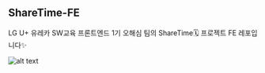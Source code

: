 ## ShareTime-FE

LG U+ 유레카 SW교육 프론트엔드 1기 오해심 팀의 ShareTime🗓️ 프로젝트 FE 레포입니다✨

![alt text](<Desktop - 6.png>)